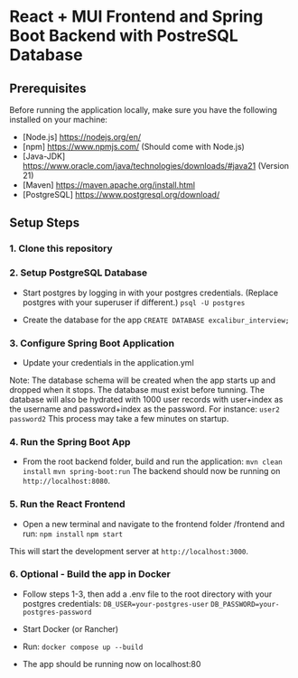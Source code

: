 # React + MUI Frontend and Spring Boot Backend with PostreSQL Database

## Prerequisites

Before running the application locally, make sure you have the following installed on your machine:

- [Node.js] https://nodejs.org/en/
- [npm] https://www.npmjs.com/ (Should come with Node.js)
- [Java-JDK] https://www.oracle.com/java/technologies/downloads/#java21 (Version 21)
- [Maven] https://maven.apache.org/install.html 
- [PostgreSQL] https://www.postgresql.org/download/


## Setup Steps

### 1. Clone this repository

### 2. Setup PostgreSQL Database
- Start postgres by logging in with your postgres credentials. (Replace postgres with your superuser if different.)
```psql -U postgres```

- Create the database for the app
```CREATE DATABASE excalibur_interview;```

### 3. Configure Spring Boot Application
- Update your credentials in the application.yml

Note: The database schema will be created when the app starts up and dropped when it stops. The database must exist before tunning. The database will also be hydrated with 1000 user records with user+index as the username and password+index as the password. For instance:
```user2```
```password2```
This process may take a few minutes on startup.

### 4. Run the Spring Boot App
- From the root backend folder, build and run the application:
```mvn clean install```
```mvn spring-boot:run```
The backend should now be running on ```http://localhost:8080```.

### 5. Run the React Frontend
- Open a new terminal and navigate to the frontend folder /frontend and run:
```npm install```
```npm start```

This will start the development server at ```http://localhost:3000```.

### 6. Optional - Build the app in Docker
- Follow steps 1-3, then add a .env file to the root directory with your postgres credentials:
```DB_USER=your-postgres-user```
```DB_PASSWORD=your-postgres-password```

- Start Docker (or Rancher)
- Run:
```docker compose up --build```
- The app should be running now on localhost:80
